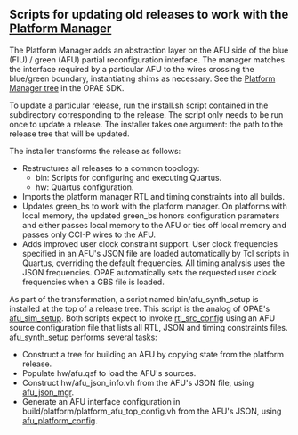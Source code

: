 ## Scripts for updating old releases to work with the [Platform Manager](https://github.com/OPAE/opae-sdk/tree/master/platforms)

The Platform Manager adds an abstraction layer on the AFU side of the blue (FIU) / green (AFU) partial reconfiguration interface. The manager matches the interface required by a particular AFU to the wires crossing the blue/green boundary, instantiating shims as necessary. See the [Platform Manager tree](https://github.com/OPAE/opae-sdk/tree/master/platforms) in the OPAE SDK.

To update a particular release, run the install.sh script contained in the subdirectory corresponding to the release. The script only needs to be run once to update a release. The installer takes one argument: the path to the release tree that will be updated.

The installer transforms the release as follows:
* Restructures all releases to a common topology:
  * bin: Scripts for configuring and executing Quartus.
  * hw: Quartus configuration.
* Imports the platform manager RTL and timing constraints into all builds.
* Updates green\_bs to work with the platform manager. On platforms with local memory, the updated green\_bs honors configuration parameters and either passes local memory to the AFU or ties off local memory and passes only CCI-P wires to the AFU.
* Adds improved user clock constraint support. User clock frequencies specified in an AFU's JSON file are loaded automatically by Tcl scripts in Quartus, overriding the default frequencies. All timing analysis uses the JSON frequencies. OPAE automatically sets the requested user clock frequencies when a GBS file is loaded.

As part of the transformation, a script named bin/afu\_synth\_setup is installed at the top of a release tree. This script is the analog of OPAE's [afu\_sim\_setup](https://github.com/OPAE/opae-sdk/blob/master/ase/scripts/afu_sim_setup). Both scripts expect to invoke [rtl\_src\_config](https://github.com/OPAE/opae-sdk/blob/master/platforms/scripts/rtl_src_config) using an AFU source configuration file that lists all RTL, JSON and timing constraints files. afu\_synth\_setup performs several tasks:
* Construct a tree for building an AFU by copying state from the platform release.
* Populate hw/afu.qsf to load the AFU's sources.
* Construct hw/afu\_json\_info.vh from the AFU's JSON file, using [afu\_json\_mgr](https://github.com/OPAE/opae-sdk/blob/master/tools/packager/afu_json_mgr.py).
* Generate an AFU interface configuration in build/platform/platform\_afu\_top\_config.vh from the AFU's JSON, using [afu\_platform\_config](https://github.com/OPAE/opae-sdk/blob/master/platforms/scripts/afu_platform_config).
